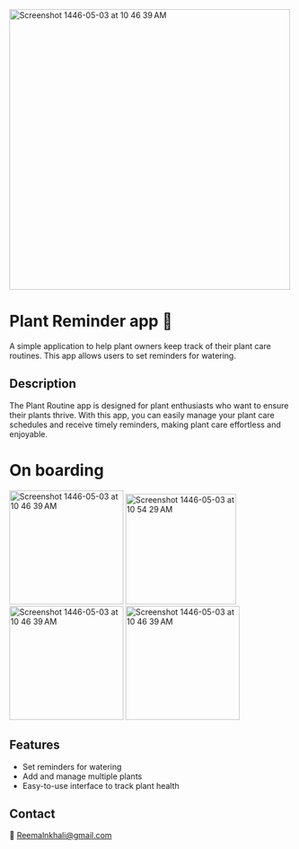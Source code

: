 

<img width="500" alt="Screenshot 1446-05-03 at 10 46 39 AM" src="https://github.com/user-attachments/assets/657c2704-3964-4a20-bdfe-d3c9f0a7c710">


 # Plant Reminder app 🌱
 

A simple application to help plant owners keep track of their plant care routines. 
This app allows users to set reminders for watering.


## Description

The Plant Routine app is designed for plant enthusiasts who want to ensure their plants thrive.
With this app, you can easily manage your plant care schedules and receive timely reminders,
making plant care effortless and enjoyable.

# On boarding
<img width="203" alt="Screenshot 1446-05-03 at 10 46 39 AM" src="https://github.com/user-attachments/assets/b3ae226f-89b7-4da8-a917-f771e6e5b2ef">
<img width="197" alt="Screenshot 1446-05-03 at 10 54 29 AM" src="https://github.com/user-attachments/assets/8be24d21-e891-41e1-8fa7-4221daa38e62">
<img width="203" alt="Screenshot 1446-05-03 at 10 46 39 AM" src="https://github.com/user-attachments/assets/c945cae5-77bd-4eca-b873-db5bf81c4c99">


<img width="203" alt="Screenshot 1446-05-03 at 10 46 39 AM" src="https://github.com/user-attachments/assets/ad9dc8ef-27b4-4aab-a2f6-f04ac0cad4ab">







## Features

- Set reminders for watering
- Add and manage multiple plants
- Easy-to-use interface to track plant health

## Contact
📧 Reemalnkhali@gmail.com

